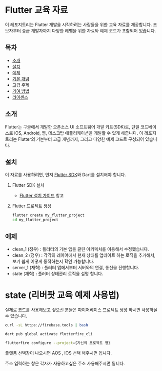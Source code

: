 # Flutter 교육 자료

이 레포지토리는 Flutter 개발을 시작하려는 사람들을 위한 교육 자료를 제공합니다. 초보자부터 중급 개발자까지 다양한 레벨을 위한 자료와 예제 코드가 포함되어 있습니다.

## 목차

- [소개](#소개)
- [설치](#설치)
- [예제](#예제)
- [기본 개념](#기본-개념)
- [고급 주제](#고급-주제)
- [기여 방법](#기여-방법)
- [라이센스](#라이센스)

## 소개

Flutter는 구글에서 개발한 오픈소스 UI 소프트웨어 개발 키트(SDK)로, 단일 코드베이스로 iOS, Android, 웹, 데스크탑 애플리케이션을 개발할 수 있게 해줍니다. 이 레포지토리는 Flutter의 기본부터 고급 개념까지, 그리고 다양한 예제 코드로 구성되어 있습니다.

## 설치

이 자료를 사용하려면, 먼저 [Flutter SDK](https://flutter.dev/docs/get-started/install)와 Dart를 설치해야 합니다.

1. Flutter SDK 설치
    - [Flutter 설치 가이드](https://flutter.dev/docs/get-started/install) 참고

2. Flutter 프로젝트 생성
   ```bash
   flutter create my_flutter_project
   cd my_flutter_project

## 예제

- clean_1 (정우) : 플러터의 기본 앱을 클린 아키텍처를 이용해서 수정했습니다.
- clean_2 (정우) : 각각의 레이어에서 현재 상태를 업데이트 하는 로직을 추가해서, 보기 쉽게 어떻게 동작하는지 확인 가능합니다.
- server_1 (재혁) : 플러터 앱에서부터 서버와의 연결, 통신을 진행합니다.
- state (재혁) : 플러터 상태관리 로직을 설명 합니다. 

# state (리버팟 교육 예제 사용법)

실제로 코드를 사용해보고 싶으신 분들은 파이어베이스 프로젝트 생성 하시면 사용하실 수 있습니다.

```bash
curl -sL https://firebase.tools | bash
```

```bash
dart pub global activate flutterfire_cli
```

```bash
flutterfire configure --project={자신의 프로젝트 명}
```

플랫폼 선택창이 나오시면 AOS , IOS 선택 해주시면 됩니다.

주소 입력하는 창은 각자가 사용하고싶은 주소 사용해주시면 됩니다.



